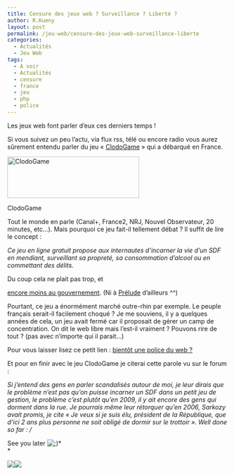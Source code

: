 ```yaml
---
title: Censure des jeux web ? Surveillance ? Liberté ?
author: R.Kueny
layout: post
permalink: /jeu-web/censure-des-jeux-web-surveillance-liberte
categories:
  - Actualités
  - Jeu Web
tags:
  - A voir
  - Actualités
  - censure
  - france
  - jeu
  - php
  - police
---
```

Les jeux web font parler d&rsquo;eux ces derniers temps !

Si vous suivez un peu l&rsquo;actu, via flux rss, télé ou encore radio vous aurez sûrement entendu parler du jeu &laquo;&nbsp;<a href="http://clodogame.fr" target="_blank">ClodoGame</a>&nbsp;&raquo; qui a débarqué en France.

<div id="attachment_471" style="width: 310px" class="wp-caption aligncenter">
  <a href="http://clodogame.fr"><img class="size-medium wp-image-471" title="clodogame-fr" src="http://rkueny.fr/wp-content/uploads/2009/09/clodogame-fr-300x94.gif" alt="ClodoGame" width="300" height="94" /></a>
  
  <p class="wp-caption-text">
    ClodoGame
  </p>
</div>

Tout le monde en parle (Canal+, France2, NRJ, Nouvel Observateur, 20 minutes, etc&#8230;). Mais pourquoi ce jeu fait-il tellement débat ? Il suffit de lire le concept :

*Ce jeu en ligne gratuit propose aux internautes d&rsquo;incarner la vie d&rsquo;un SDF en mendiant, surveillant sa propreté, sa consommation d&rsquo;alcool ou en commettant des délits.*

*<!--more-->* Du coup cela ne plait pas trop, et 

<a href="http://tempsreel.nouvelobs.com/actualites/vu_sur_le_web/20090831.OBS9506/le_gouvernement_veut_interdire_le_jeu_clodogame.html" target="_blank">encore moins au gouvernement</a>. (Ni à <a href="http://www.prelude.me/index.php?post/2009/07/23/clodo-game" target="_blank">Prélude</a> d&rsquo;ailleurs ^^)

Pourtant, ce jeu a énormément marché outre-rhin par exemple. Le peuple français serait-il facilement choqué ? Je me souviens, il y a quelques années de cela, un jeu avait fermé car il proposait de gérer un camp de concentration. On dit le web libre mais l&rsquo;est-il vraiment ? Pouvons rire de tout ? (pas avec n&rsquo;importe qui il parait&#8230;)

Pour vous laisser lisez ce petit lien : <a href="http://www.masculin.com/news/1692-jeu-en-ligne-police-du-web.html#" target="_blank">bientôt une police du web ?</a>

Et pour en finir avec le jeu ClodoGame je citerai cette parole vu sur le forum :

*Si j&rsquo;entend des gens en parler scandalisés autour de moi, je leur dirais que le problème n&rsquo;est pas qu&rsquo;on puisse incarner un SDF dans un petit jeu de gestion, le problème c&rsquo;est plutôt qu&rsquo;en 2009, il y ait encore des gens qui dorment dans la rue. Je pourrais même leur rétorquer qu&rsquo;en 2006, Sarkozy avait promis, je cite &laquo;&nbsp;Je veux si je suis élu, président de la République, que d’ici 2 ans plus personne ne soit obligé de dormir sur le trottoir&nbsp;&raquo;. Well done so far : /*

See you later <img src="http://rkueny.fr/wp-includes/images/smilies/icon_wink.gif" alt=";)" class="wp-smiley" />*  
*

![][1]![][2]

 [1]: file:///C:/DOCUME%7E1/Camille/LOCALS%7E1/Temp/moz-screenshot.jpg
 [2]: file:///C:/DOCUME%7E1/Camille/LOCALS%7E1/Temp/moz-screenshot-1.jpg
